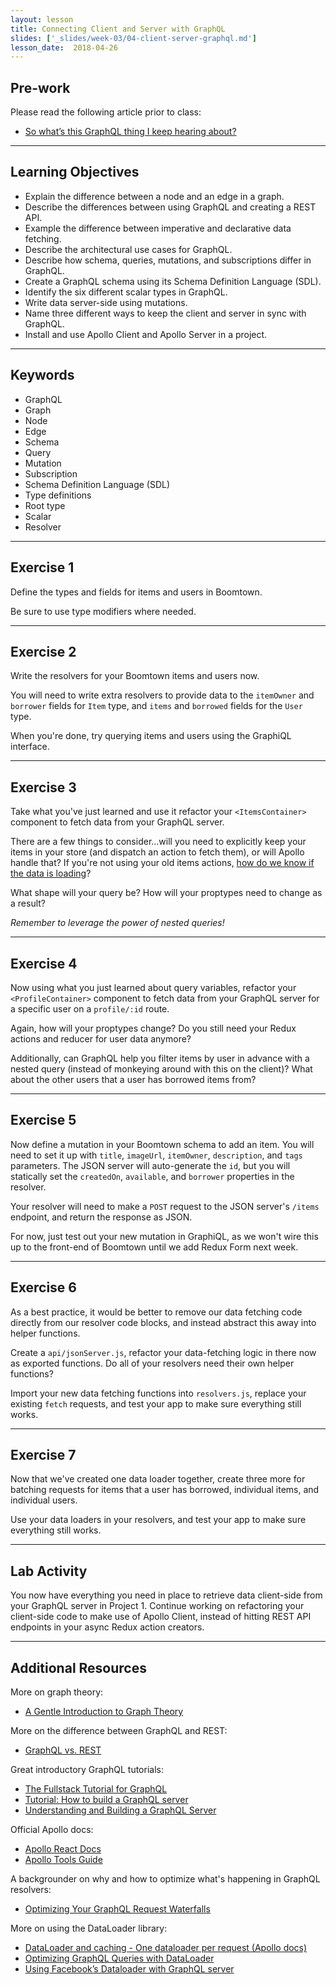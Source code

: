 ```yaml
---
layout: lesson
title: Connecting Client and Server with GraphQL
slides: ['_slides/week-03/04-client-server-graphql.md']
lesson_date:  2018-04-26
---
```


## Pre-work

Please read the following article prior to class:

* [So what’s this GraphQL thing I keep hearing about?](https://medium.freecodecamp.org/so-whats-this-graphql-thing-i-keep-hearing-about-baf4d36c20cf)

---

## Learning Objectives

* Explain the difference between a node and an edge in a graph.
* Describe the differences between using GraphQL and creating a REST API.
* Example the difference between imperative and declarative data fetching.
* Describe the architectural use cases for GraphQL.
* Describe how schema, queries, mutations, and subscriptions differ in GraphQL.
* Create a GraphQL schema using its Schema Definition Language (SDL).
* Identify the six different scalar types in GraphQL.
* Write data server-side using mutations.
* Name three different ways to keep the client and server in sync with GraphQL.
* Install and use Apollo Client and Apollo Server in a project.

---

## Keywords

* GraphQL
* Graph
* Node
* Edge
* Schema
* Query
* Mutation
* Subscription
* Schema Definition Language (SDL)
* Type definitions
* Root type
* Scalar
* Resolver

---

## Exercise 1

Define the types and fields for items and users in Boomtown.

Be sure to use type modifiers where needed.

---

## Exercise 2

Write the resolvers for your Boomtown items and users now.

You will need to write extra resolvers to provide data to the `itemOwner` and `borrower` fields for `Item` type, and `items` and `borrowed` fields for the `User` type.

When you're done, try querying items and users using the GraphiQL interface.

---

## Exercise 3

Take what you've just learned and use it refactor your `<ItemsContainer>` component to fetch data from your GraphQL server.

There are a few things to consider...will you need to explicitly keep your items in your store (and dispatch an action to fetch them), or will Apollo handle that? If you're not using your old items actions, [how do we know if the data is loading](http://dev.apollodata.com/react/queries.html#default-result-props)?

What shape will your query be? How will your proptypes need to change as a result?

_Remember to leverage the power of nested queries!_

---

## Exercise 4

Now using what you just learned about query variables, refactor your `<ProfileContainer>` component to fetch data from your GraphQL server for a specific user on a `profile/:id` route.

Again, how will your proptypes change? Do you still need your Redux actions and reducer for user data anymore?

Additionally, can GraphQL help you filter items by user in advance with a nested query (instead of monkeying around with this on the client)? What about the other users that a user has borrowed items from?

---

## Exercise 5

Now define a mutation in your Boomtown schema to add an item. You will need to set it up with `title`, `imageUrl`, `itemOwner`, `description`, and `tags` parameters. The JSON server will auto-generate the `id`, but you will statically set the `createdOn`, `available`, and `borrower` properties in the resolver.

Your resolver will need to make a `POST` request to the JSON server's `/items` endpoint, and return the response as JSON.

For now, just test out your new mutation in GraphiQL, as we won't wire this up to the front-end of Boomtown until we add Redux Form next week.

---

## Exercise 6

As a best practice, it would be better to remove our data fetching code directly from our resolver code blocks, and instead abstract this away into helper functions.

Create a `api/jsonServer.js`, refactor your data-fetching logic in there now as exported functions. Do all of your resolvers need their own helper functions?

Import your new data fetching functions into `resolvers.js`, replace your existing `fetch` requests, and test your app to make sure everything still works.

---

## Exercise 7

Now that we've created one data loader together, create three more for batching requests for items that a user has borrowed, individual items, and individual users.

Use your data loaders in your resolvers, and test your app to make sure everything still works.

---

## Lab Activity

You now have everything you need in place to retrieve data client-side from your GraphQL server in Project 1. Continue working on refactoring your client-side code to make use of Apollo Client, instead of hitting REST API endpoints in your async Redux action creators.

---

## Additional Resources

More on graph theory:

* [A Gentle Introduction to Graph Theory](https://dev.to/vaidehijoshi/a-gentle-introduction-to-graph-theory)

More on the difference between GraphQL and REST:

* [GraphQL vs. REST](https://dev-blog.apollodata.com/graphql-vs-rest-5d425123e34b)

Great introductory GraphQL tutorials:

* [The Fullstack Tutorial for GraphQL](https://www.howtographql.com/)
* [Tutorial: How to build a GraphQL server](https://dev-blog.apollodata.com/tutorial-building-a-graphql-server-cddaa023c035)
* [Understanding and Building a GraphQL Server](https://keywordbrain.com/blog/understanding-graphql-server/)

Official Apollo docs:

* [Apollo React Docs](http://dev.apollodata.com/react/)
* [Apollo Tools Guide](http://dev.apollodata.com/tools/)

A backgrounder on why and how to optimize what's happening in GraphQL resolvers:

* [Optimizing Your GraphQL Request Waterfalls](https://dev-blog.apollodata.com/optimizing-your-graphql-request-waterfalls-7c3f3360b051)

More on using the DataLoader library:

* [DataLoader and caching - One dataloader per request (Apollo docs)](http://dev.apollodata.com/tools/graphql-tools/connectors.html#One-dataloader-per-request)
* [Optimizing GraphQL Queries with DataLoader](https://spin.atomicobject.com/2017/05/15/optimize-graphql-queries/)
* [Using Facebook’s Dataloader with GraphQL server](http://www.eloquentwebapp.com/using-facebooks-dataloader-graphql/)
